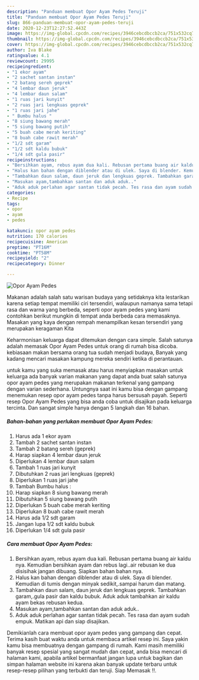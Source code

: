 ```yaml
---
description: "Panduan membuat Opor Ayam Pedes Teruji"
title: "Panduan membuat Opor Ayam Pedes Teruji"
slug: 866-panduan-membuat-opor-ayam-pedes-teruji
date: 2020-12-23T12:27:52.443Z
image: https://img-global.cpcdn.com/recipes/3946cebcdbccb2ca/751x532cq70/opor-ayam-pedes-foto-resep-utama.jpg
thumbnail: https://img-global.cpcdn.com/recipes/3946cebcdbccb2ca/751x532cq70/opor-ayam-pedes-foto-resep-utama.jpg
cover: https://img-global.cpcdn.com/recipes/3946cebcdbccb2ca/751x532cq70/opor-ayam-pedes-foto-resep-utama.jpg
author: Iva Blake
ratingvalue: 4.1
reviewcount: 29995
recipeingredient:
- "1 ekor ayam"
- "2 sachet santan instan"
- "2 batang sereh geprek"
- "4 lembar daun jeruk"
- "4 lembar daun salam"
- "1 ruas jari kunyit"
- "2 ruas jari lengkuas geprek"
- "1 ruas jari jahe"
- " Bumbu halus "
- "8 siung bawang merah"
- "5 siung bawang putih"
- "5 buah cabe merah keriting"
- "8 buah cabe rawit merah"
- "1/2 sdt garam"
- "1/2 sdt kaldu bubuk"
- "1/4 sdt gula pasir"
recipeinstructions:
- "Bersihkan ayam, rebus ayam dua kali. Rebusan pertama buang air kaldu nya. Kemudian bersihkan ayam dan rebus lagi..air rebusan ke dua disisihak jangan dibuang. Siapkan bahan bahan nya."
- "Halus kan bahan dengan diblender atau di ulek. Saya di blender. Kemudian di tumis dengan minyak sedikit,.sampai harum dan matang."
- "Tambahkan daun salam, daun jeruk dan lengkuas geprek. Tambahkan garam,.gula pasir dan kaldu bubuk. Aduk aduk tambahkan air kaldu ayam bekas rebusan kedua."
- "Masukan ayam,tambahkan santan dan aduk aduk.."
- "Aduk aduk perlahan agar santan tidak pecah. Tes rasa dan ayam sudah empuk. Matikan api dan siap disajikan."
categories:
- Recipe
tags:
- opor
- ayam
- pedes

katakunci: opor ayam pedes 
nutrition: 170 calories
recipecuisine: American
preptime: "PT16M"
cooktime: "PT58M"
recipeyield: "2"
recipecategory: Dinner

---
```



![Opor Ayam Pedes](https://img-global.cpcdn.com/recipes/3946cebcdbccb2ca/751x532cq70/opor-ayam-pedes-foto-resep-utama.jpg)

Makanan adalah salah satu warisan budaya yang setidaknya kita lestarikan karena setiap tempat memiliki ciri tersendiri, walaupun namanya sama tetapi rasa dan warna yang berbeda, seperti opor ayam pedes yang kami contohkan berikut mungkin di tempat anda berbeda cara memasaknya. Masakan yang kaya dengan rempah menampilkan kesan tersendiri yang merupakan keragaman Kita

Keharmonisan keluarga dapat ditemukan dengan cara simple. Salah satunya adalah memasak Opor Ayam Pedes untuk orang di rumah bisa dicoba. kebiasaan makan bersama orang tua sudah menjadi budaya, Banyak yang kadang mencari masakan kampung mereka sendiri ketika di perantauan.



untuk kamu yang suka memasak atau harus menyiapkan masakan untuk keluarga ada banyak varian makanan yang dapat anda buat salah satunya opor ayam pedes yang merupakan makanan terkenal yang gampang dengan varian sederhana. Untungnya saat ini kamu bisa dengan gampang menemukan resep opor ayam pedes tanpa harus bersusah payah.
Seperti resep Opor Ayam Pedes yang bisa anda coba untuk disajikan pada keluarga tercinta. Dan sangat simple hanya dengan 5 langkah dan 16 bahan.


<!--inarticleads1-->

##### Bahan-bahan yang perlukan membuat Opor Ayam Pedes:

1. Harus ada 1 ekor ayam
1. Tambah 2 sachet santan instan
1. Tambah 2 batang sereh (geprek)
1. Harap siapkan 4 lembar daun jeruk
1. Diperlukan 4 lembar daun salam
1. Tambah 1 ruas jari kunyit
1. Dibutuhkan 2 ruas jari lengkuas (geprek)
1. Diperlukan 1 ruas jari jahe
1. Tambah  Bumbu halus :
1. Harap siapkan 8 siung bawang merah
1. Dibutuhkan 5 siung bawang putih
1. Diperlukan 5 buah cabe merah keriting
1. Diperlukan 8 buah cabe rawit merah
1. Harus ada 1/2 sdt garam
1. Jangan lupa 1/2 sdt kaldu bubuk
1. Diperlukan 1/4 sdt gula pasir




<!--inarticleads2-->

##### Cara membuat  Opor Ayam Pedes:

1. Bersihkan ayam, rebus ayam dua kali. Rebusan pertama buang air kaldu nya. Kemudian bersihkan ayam dan rebus lagi..air rebusan ke dua disisihak jangan dibuang. Siapkan bahan bahan nya.
1. Halus kan bahan dengan diblender atau di ulek. Saya di blender. Kemudian di tumis dengan minyak sedikit,.sampai harum dan matang.
1. Tambahkan daun salam, daun jeruk dan lengkuas geprek. Tambahkan garam,.gula pasir dan kaldu bubuk. Aduk aduk tambahkan air kaldu ayam bekas rebusan kedua.
1. Masukan ayam,tambahkan santan dan aduk aduk..
1. Aduk aduk perlahan agar santan tidak pecah. Tes rasa dan ayam sudah empuk. Matikan api dan siap disajikan.




Demikianlah cara membuat opor ayam pedes yang gampang dan cepat. Terima kasih buat waktu anda untuk membaca artikel resep ini. Saya yakin kamu bisa membuatnya dengan gampang di rumah. Kami masih memiliki banyak resep spesial yang sangat mudah dan cepat, anda bisa mencari di halaman kami, apabila artikel bermanfaat jangan lupa untuk bagikan dan simpan halaman website ini karena akan banyak update terbaru untuk resep-resep pilihan yang terbukti dan teruji. Siap Memasak !!. 
